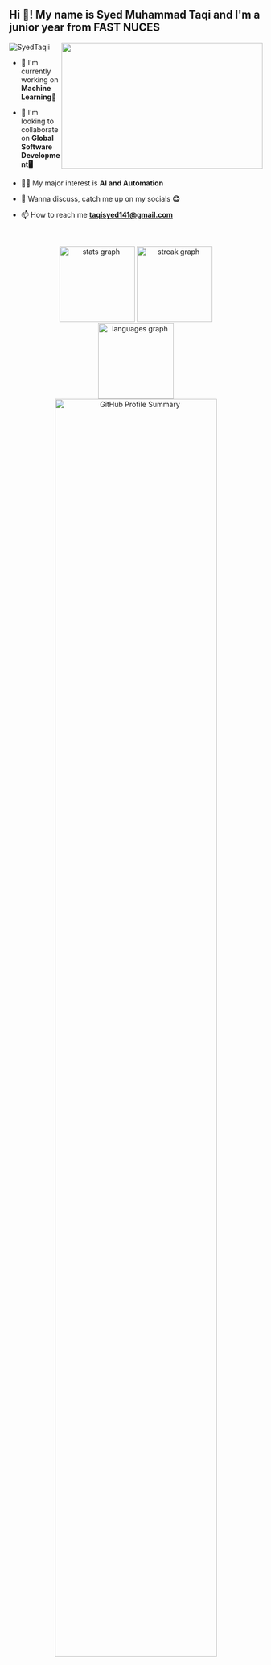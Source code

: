 <h2 align="left">Hi 👋! My name is Syed Muhammad Taqi and I'm a junior year from FAST NUCES</h2>
<img src="https://komarev.com/ghpvc/?username=SyedTaqii&amp;label=Profile%20views&amp;color=0e75b6&amp;style=flat" style="max-width: 100%;" alt="SyedTaqii" data-canonical-src="https://komarev.com/ghpvc/?username=SyedTaqii&amp;label=Profile%20views&amp;color=0e75b6&amp;style=flat" style="max-width: 100%;">
<!--<img align="right" height="225" src="https://cdn.dribbble.com/users/416610/screenshots/4801105/media/0f73533e44c089e41c3290d4535491ad.gif"  />
-->
<img align="right" height="250" width="400" src="https://leetcard.jacoblin.cool/whis-17?theme=nord"/>



<ul dir="auto">
  <li>
    <p dir="auto">
      🚀 I'm currently working on 
      <strong>Machine Learning🌟</strong>
    </p>
  </li>
  <li>
    <p dir="auto">
      🤝 I'm looking to collaborate on 
      <strong>Global Software Development🖥️</strong>
    </p>
  </li>
  <li>
    <p dir="auto">
      🧑‍💻 My major interest is 
      <strong>AI and Automation</strong>
    </p>
  </li>
  <li>
    <p dir="auto">
      💬 Wanna discuss, catch me up on my socials 
      <strong>😊</strong>
    </p>
    <li>
    <p dir="auto">
      📫 How to reach me <strong><a href="mailto:taqisyed141@gmail.com">taqisyed141@gmail.com</a>
      </strong></p>
  </li>

</ul>




<br clear="both">

<br>
<div align="center">
  <img src="https://github-readme-stats.vercel.app/api?username=SyedTaqii&hide_title=false&hide_rank=false&show_icons=true&include_all_commits=true&count_private=true&disable_animations=false&theme=dracula&locale=en&hide_border=false" height="150" alt="stats graph"  />
  <img src="https://streak-stats.demolab.com?user=SyedTaqii&locale=en&mode=daily&theme=dracula&hide_border=false&border_radius=5" height="150" alt="streak graph"  />
<div style="display: flex; justify-content: center;">
    <img src="https://github-readme-stats.vercel.app/api/top-langs?username=SyedTaqii&locale=en&hide_title=false&layout=compact&card_width=320&langs_count=5&theme=dracula&hide_border=false" height="150" alt="languages graph">
</div>

<img src="https://github-profile-summary-cards.vercel.app/api/cards/profile-details?username=SyedTaqii&amp;theme=dracula" style="width: 80%; height: 80%;" alt="GitHub Profile Summary">


</div>


<h2 align="left">Tecnologies I have worked on...</h2>

<div align="left">
  <img src="https://cdn.jsdelivr.net/gh/devicons/devicon/icons/cplusplus/cplusplus-original.svg" height="30" alt="cplusplus logo"  />
  <img width="12" />
  <img src="https://cdn.jsdelivr.net/gh/devicons/devicon/icons/csharp/csharp-original.svg" height="30" alt="csharp logo"  />
  <img width="12" />
  <img src="https://cdn.jsdelivr.net/gh/devicons/devicon/icons/python/python-original.svg" height="30" alt="python logo"  />
  <img width="12" />
  <img src="https://cdn.jsdelivr.net/gh/devicons/devicon/icons/html5/html5-original.svg" height="30" alt="html5 logo"  />
  <img width="12" />
  <img src="https://cdn.jsdelivr.net/gh/devicons/devicon/icons/css3/css3-original.svg" height="30" alt="css3 logo"  />
  <img width="12" />
  <img src="https://cdn.jsdelivr.net/gh/devicons/devicon/icons/mysql/mysql-original.svg" height="30" alt="mysql logo"  />
  <img width="12" />
  <img src="https://cdn.jsdelivr.net/gh/devicons/devicon/icons/haskell/haskell-original.svg" height="30" alt="haskell logo"  />
  <img width="12" />
  <img src="https://cdn.jsdelivr.net/gh/devicons/devicon/icons/vscode/vscode-original.svg" height="30" alt="vscode logo"  />
  <img width="12" />
  <img src="https://cdn.jsdelivr.net/gh/devicons/devicon/icons/visualstudio/visualstudio-plain.svg" height="30" alt="visualstudio logo"  />
</div>

<h2 align="left">Design Tools I have experience on...</h2>

<div align="left">


  <img src="https://cdn.jsdelivr.net/gh/devicons/devicon/icons/figma/figma-original.svg" height="30" alt="figma logo"  />
  <img width="12" />

  <img src="https://images.freeimages.com/fic/images/icons/2795/office_2013_hd/2000/visio.png" height="30" alt="visio logo"  />  
</div>



<h2 align="left">Socials On which you can reach me</h2>

<div align="left">
  <a href="https://www.instagram.com/stmz._140/" target="_blank">
    <img src="https://img.shields.io/static/v1?message=Instagram&logo=instagram&label=&color=E4405F&logoColor=white&labelColor=&style=for-the-badge" height="35" alt="instagram logo" />
  </a>
  <a href="mailto:taqisyed141@gmail.com">
    <img src="https://img.shields.io/static/v1?message=Gmail&logo=gmail&label=&color=D14836&logoColor=white&labelColor=&style=for-the-badge" height="35" alt="gmail logo" />
  </a>
  <a href="www.linkedin.com/in/SyedTaqii" target="_blank">
    <img src="https://img.shields.io/static/v1?message=LinkedIn&logo=linkedin&label=&color=0077B5&logoColor=white&labelColor=&style=for-the-badge" height="35" alt="linkedin logo" />
  </a>
  <a href="https://x.com/notsyedtaqi" target="_blank">
    <img src="https://img.shields.io/static/v1?message=   X&logo   =X      &label=&color=black&logoColor=white&labelColor=&style=for-the-badge" height="35" alt="X logo" />
  </a>
    <a href="https://leetcode.com/u/SyedTaqii/" target="_blank">
    <img src="https://img.shields.io/static/v1?message=LeetCode&logo=leetcode&label=&color=black&logoColor=yellow&labelColor=&style=for-the-badge" height="35" alt="leetcode logo" />
  </a>

  
</div>


